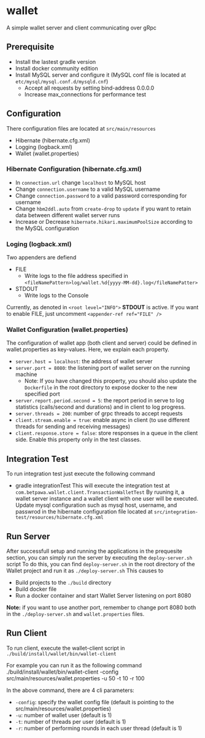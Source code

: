 # wallet
A simple wallet server and client communicating over gRpc


## Prerequisite
* Install the lastest gradle version
* Install docker community edition
* Install MySQL server and configure it (MySQL conf file is located at `etc/mysql/mysql.conf.d/mysqld.cnf`)
  - Accept all requests by setting bind-address 0.0.0.0
  - Increase max_connections for performance test


## Configuration
There configuration files are located at `src/main/resources`
* Hibernate (hibernate.cfg.xml)
* Logging (logback.xml)
* Wallet (wallet.properties)

### Hibernate Configuration (hibernate.cfg.xml)
* In `connection.url` change `localhost` to MySQL host
* Change `connection.username` to a valid MySQL username
* Change `connection.password` to a valid password corresponding for username
* Change `hbm2ddl.auto` from `create-drop` to `update` if you want to retain data between different wallet server runs
* Increase or Decrease `hibernate.hikari.maximumPoolSize` according to the MySQL configuration

### Loging (logback.xml)
Two appenders are defiend
* FILE
  - Write logs to the file address specified in `<fileNamePattern>log/wallet.%d{yyyy-MM-dd}.log</fileNamePatter>`
* STDOUT
  - Write logs to the Console

Currently, as denoted in `<root level="INFO">` **STDOUT** is active.
If you want to enable FILE, just uncomment `<appender-ref ref="FILE" />`

### Wallet Configuration (wallet.properties)
The configuration of wallet app (both client and server) could be defined in wallet.properties as key-values.
Here, we explain each property.
* `server.host = localhost`: the address of wallet server
* `server.port = 8080`: the listening port of wallet server on the running machine
  - Note: If you have changed this property, you should also update the `Dockerfile` in the root directory to expose docker to the new specified port
* `server.report.period.second = 5`: the report period in serve to log statistics (calls/second and durations) and in client to log progress. 
* `server.threads = 200`: number of grpc threads to accept requests
* `client.stream.enable = true`: enable async in client (to use different threads for sending and receiving messages)
* `client.response.store = false`: store responses in a queue in the client side. Enable this property only in the test classes.

## Integration Test
To run integration test just execute the following command
- gradle integrationTest
This will execute the integration test at `com.betpawa.wallet.client.TransactionWalletTest`
By ruuning it, a wallet server instance and a wallet client with one user will be executed.
Update mysql configuration such as mysql host, username, and passwrod in the hibernate configuration file located at `src/integration-test/resources/hibernate.cfg.xml`

## Run Server
After successfull setup and running the applications in the prequesite section, you can simply run the server by executing the `deploy-server.sh` script
To do this, you can find `deploy-server.sh` in the root directory of the Wallet project and run it as
`./deploy-server.sh`
This causes to
  - Build projects to the `./build` directory
  - Build docker file
  - Run a docker container and start Wallet Server listening on port 8080

**Note:** if you want to use another port, remember to change port 8080 both in the `./deploy-server.sh` and `wallet.properties` files.


## Run Client
To run client, execute the wallet-client script in `./build/install/wallet/bin/wallet-client`

For example you can run it as the following command
./build/install/wallet/bin/wallet-client -config src/main/resources/wallet.properties -u 50 -t 10 -r 100

In the above command, there are 4 cli parameters:
* `-config`: specify the wallet config file (default is pointing to the src/main/resources/wallet.properties)
* `-u`: number of wallet user (default is 1)
* `-t`: number of threads per user (default is 1)
* `-r`: number of performing rounds in each user thread (default is 1)
